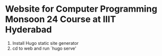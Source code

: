 # Website for Computer Programming Monsoon 24 Course at IIIT Hyderabad

1. Install Hugo static site generator
2. cd to web and run `hugo serve'
